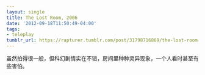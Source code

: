 ```yaml
---
layout: single
title: The Lost Room, 2006
date: '2012-09-18T11:50:49-04:00'
tags:
- teleplay
tumblr_url: https://rapturer.tumblr.com/post/31798716869/the-lost-room-2006
---
```

虽然拍得很一般，但科幻剧情实在不错，房间里种种灵异现象，一个人看时甚至有些害怕。

